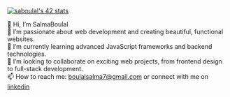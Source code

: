 
<a href="https://github.com/oakoudad/badge42"><img src="https://badge.mediaplus.ma/darkblue/saboulal" alt="saboulal's 42 stats" /></a>

👋 Hi, I’m SalmaBoulal  
👀 I’m passionate about web development and creating beautiful, functional websites.  
🌱 I’m currently learning advanced JavaScript frameworks and backend technologies.  
💞️ I’m looking to collaborate on exciting web projects, from frontend design to full-stack development.  
📫 How to reach me: boulalsalma7@gmail.com or connect with me on [linkedin](https://www.linkedin.com/in/salma-boulal-052a921a3/) 



<!---
Sboulal/Sboulal is a ✨ special ✨ repository because its `README.md` (this file) appears on your GitHub profile.
You can click the Preview link to take a look at your changes.
--->
